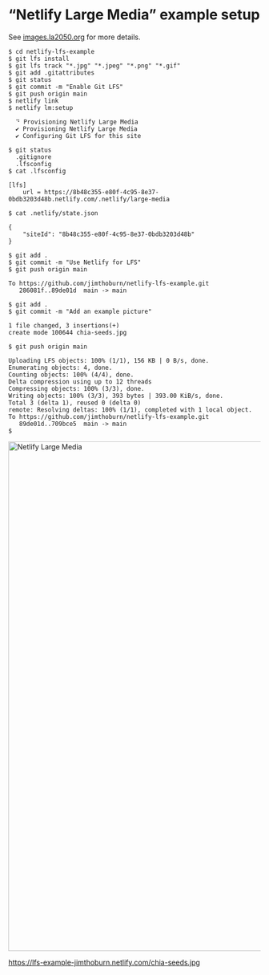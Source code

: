 # “Netlify Large Media” example setup

See [images.la2050.org](https://github.com/la2050/images.la2050.org) for more details.

```
$ cd netlify-lfs-example 
$ git lfs install
$ git lfs track "*.jpg" "*.jpeg" "*.png" "*.gif"
$ git add .gitattributes
$ git status
$ git commit -m "Enable Git LFS"
$ git push origin main
$ netlify link
$ netlify lm:setup

  ⠙ Provisioning Netlify Large Media
  ✔ Provisioning Netlify Large Media
  ✔ Configuring Git LFS for this site

$ git status
  .gitignore
  .lfsconfig
$ cat .lfsconfig 

[lfs]
	url = https://8b48c355-e80f-4c95-8e37-0bdb3203d48b.netlify.com/.netlify/large-media

$ cat .netlify/state.json

{
	"siteId": "8b48c355-e80f-4c95-8e37-0bdb3203d48b"
}

$ git add .
$ git commit -m "Use Netlify for LFS"  
$ git push origin main

To https://github.com/jimthoburn/netlify-lfs-example.git
   286081f..89de01d  main -> main

$ git add .
$ git commit -m "Add an example picture"

1 file changed, 3 insertions(+)
create mode 100644 chia-seeds.jpg

$ git push origin main

Uploading LFS objects: 100% (1/1), 156 KB | 0 B/s, done.                                                                                                     
Enumerating objects: 4, done.
Counting objects: 100% (4/4), done.
Delta compression using up to 12 threads
Compressing objects: 100% (3/3), done.
Writing objects: 100% (3/3), 393 bytes | 393.00 KiB/s, done.
Total 3 (delta 1), reused 0 (delta 0)
remote: Resolving deltas: 100% (1/1), completed with 1 local object.
To https://github.com/jimthoburn/netlify-lfs-example.git
   89de01d..709bce5  main -> main
$
```

<img width="1016" alt="Netlify Large Media" src="https://user-images.githubusercontent.com/926616/79077414-71998500-7cb6-11ea-9cb4-e5d915dcf4f1.png">

https://lfs-example-jimthoburn.netlify.com/chia-seeds.jpg
